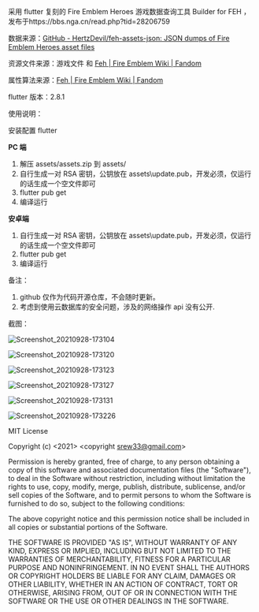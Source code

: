采用 flutter 复刻的 Fire Emblem Heroes 游戏数据查询工具 Builder for FEH ，发布于https://bbs.nga.cn/read.php?tid=28206759

数据来源：[GitHub - HertzDevil/feh-assets-json: JSON dumps of Fire Emblem Heroes asset files](https://github.com/HertzDevil/feh-assets-json)

资源文件来源：游戏文件 和 [Feh | Fire Emblem Wiki | Fandom](https://fireemblem.fandom.com/wiki/Feh)

属性算法来源：[Feh | Fire Emblem Wiki | Fandom](https://fireemblem.fandom.com/wiki/Feh)

flutter 版本：2.8.1

使用说明：

安装配置 flutter

**PC 端**

1. 解压 assets/assets.zip 到 assets/
2. 自行生成一对 RSA 密钥，公钥放在 assets\update.pub，开发必须，仅运行的话生成一个空文件即可
3. flutter pub get
4. 编译运行

**安卓端**

1. 自行生成一对 RSA 密钥，公钥放在 assets\update.pub，开发必须，仅运行的话生成一个空文件即可
2. flutter pub get
3. 编译运行

备注：

1. github 仅作为代码开源仓库，不会随时更新。
2. 考虑到使用云数据库的安全问题，涉及的网络操作 api 没有公开.

截图：

![Screenshot_20210928-173104](Screenshots/Screenshot_20210928-173104.png)

![Screenshot_20210928-173120](Screenshots/Screenshot_20210928-173120.png)

![Screenshot_20210928-173123](Screenshots/Screenshot_20210928-173123.png)

![Screenshot_20210928-173127](Screenshots/Screenshot_20210928-173127.png)

![Screenshot_20210928-173131](Screenshots/Screenshot_20210928-173131.png)

![Screenshot_20210928-173226](Screenshots/Screenshot_20210928-173226.png)

MIT License

Copyright (c) <2021> <copyright srew33@gmail.com>

Permission is hereby granted, free of charge, to any person obtaining a copy of this software and associated documentation files (the "Software"), to deal in the Software without restriction, including without limitation the rights to use, copy, modify, merge, publish, distribute, sublicense, and/or sell copies of the Software, and to permit persons to whom the Software is furnished to do so, subject to the following conditions:

The above copyright notice and this permission notice shall be included in all copies or substantial portions of the Software.

THE SOFTWARE IS PROVIDED "AS IS", WITHOUT WARRANTY OF ANY KIND, EXPRESS OR IMPLIED, INCLUDING BUT NOT LIMITED TO THE WARRANTIES OF MERCHANTABILITY, FITNESS FOR A PARTICULAR PURPOSE AND NONINFRINGEMENT. IN NO EVENT SHALL THE AUTHORS OR COPYRIGHT HOLDERS BE LIABLE FOR ANY CLAIM, DAMAGES OR OTHER LIABILITY, WHETHER IN AN ACTION OF CONTRACT, TORT OR OTHERWISE, ARISING FROM, OUT OF OR IN CONNECTION WITH THE SOFTWARE OR THE USE OR OTHER DEALINGS IN THE SOFTWARE.
